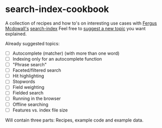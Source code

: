 # search-index-cookbook
A collection of recipes and how to's on interesting use cases with [Fergus Mcdowall's](https://github.com/fergiemcdowall)  [search-index](https://github.com/fergiemcdowall/search-index)
Feel free to [suggest a new topic](https://github.com/eklem/search-index-cookbook/issues/new) you want explained.

Already suggested topics:
- [ ] Autocomplete (matcher) (with more than one word)
- [ ] Indexing only for an autocomplete function
- [ ] "Phrase search"
- [ ] Faceted/filtered search
- [ ] Hit highlighting
- [ ] Stopwords
- [ ] Field weighting
- [ ] Fielded search
- [ ] Running in the browser
- [ ] Offline searching
- [ ] Features vs. index file size

Will contain three parts: Recipes, example code and example data.
